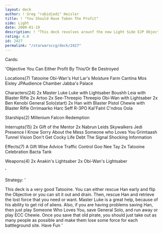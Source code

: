 ```yaml
---
layout: deck
author: ! Greg "rabidjedi" Heisler
title: ! "You Should Have Taken The Profit"
side: Light
date: 2000-01-19
description: ! "This deck revolves arounf the new Light Side EJP Objective.  It is very strong all around and is very good, even in the tournament enviroment."
rating: 4.0
id: 2427
permalink: "/starwarsccg/deck/2427"
---
```

Cards: 

'Objective
You Can Either Profit By This/Or Be Destroyed

Locations(7)
Tatooine
Obi-Wan's Hut
Lar's Moisture Farm
Cantina
Mos Eisley
JPAudience Chamber
Jabba's Palace

Characters(24)
2x Master Luke
Luke with Lightsaber
Boushh
Leia with Blaster Rifle
2x Artoo
2x See-Threepio
Threepio
Obi-Wan with Lightsaber
2x Ben Kenobi
General Solo(start)
2x Han with Blaster Pistol
Chewie with Blaster Rifle
Orrimaarko
Harc Seff
R-3PO
Kal'Falnl C'ndros
Oola

Starships(2)
Millenium Falcon
Redemption

Interrupts(15)
2x Gift of the Mentor
2x Nabrun Leids
Skywalkers
Jedi Presence
I Know
Sorry About the Mess
Someone who Loves You
Grimtaash
Tunnel Vision
Don't Get Cocky
Life Debt
The Signal
Shocking Information

Effects(7)
A Gift
Wise Advice
Traffic Control
Goo Nee Tay
2x Tatooine Celebration
Bacta Tank

Weapons(4)
2x Anakin's Lightsaber
2x Obi-Wan's Lightsaber

'

Strategy: '

This deck is a very good Tatooine.  You can either rescue Han early and flip the Objective or you can sit it out and drain.  Then, rescue Han and retrieve the lost force that you need or want.  Master Luke is a great help, because of his ability to get rid of aliens.  Also, if you are having problems saving Han, then just play Someone Who Loves You, save General Solo, and run away or play ECC Chewie.  Once you save that old pirate, you should just take out as many people as possible and make them lose some force for each battleground site.	Have Fun '
